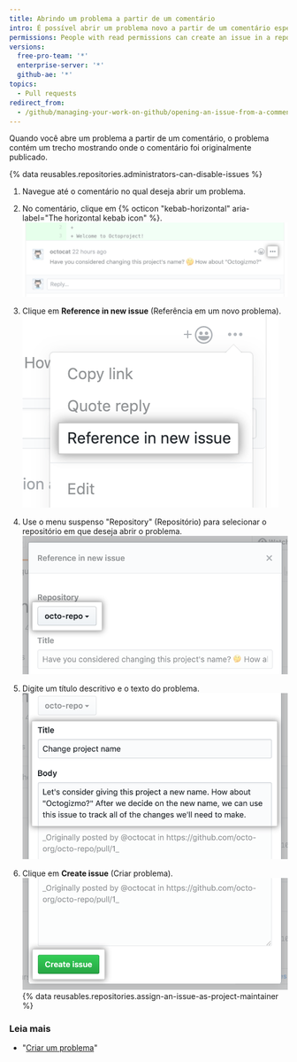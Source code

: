 ```yaml
---
title: Abrindo um problema a partir de um comentário
intro: É possível abrir um problema novo a partir de um comentário específico em um problema ou uma pull request.
permissions: People with read permissions can create an issue in a repository where issues are enabled.
versions:
  free-pro-team: '*'
  enterprise-server: '*'
  github-ae: '*'
topics:
  - Pull requests
redirect_from:
  - /github/managing-your-work-on-github/opening-an-issue-from-a-comment
---
```

Quando você abre um problema a partir de um comentário, o problema contém um trecho mostrando onde o comentário foi originalmente publicado.

{% data reusables.repositories.administrators-can-disable-issues %}

1. Navegue até o comentário no qual deseja abrir um problema.

2. No comentário, clique em {% octicon "kebab-horizontal" aria-label="The horizontal kebab icon" %}.![Botão de kebab no comentário de revisão de pull request](/assets/images/help/pull_requests/kebab-in-pull-request-review-comment.png)
3. Clique em **Reference in new issue** (Referência em um novo problema). ![Item de menu Reference in new issue (Referência em um novo problema)](/assets/images/help/pull_requests/reference-in-new-issue.png)
4. Use o menu suspenso "Repository" (Repositório) para selecionar o repositório em que deseja abrir o problema. ![Menu suspenso Repository (Repositório) para o novo problema](/assets/images/help/pull_requests/new-issue-repository.png)
5. Digite um título descritivo e o texto do problema. ![Título e texto do novo problema](/assets/images/help/pull_requests/new-issue-title-and-body.png)
6. Clique em **Create issue** (Criar problema). ![Botão para criar novo problema](/assets/images/help/pull_requests/create-issue.png)
{% data reusables.repositories.assign-an-issue-as-project-maintainer %}

### Leia mais

- "[Criar um problema](/github/managing-your-work-on-github/creating-an-issue)"
